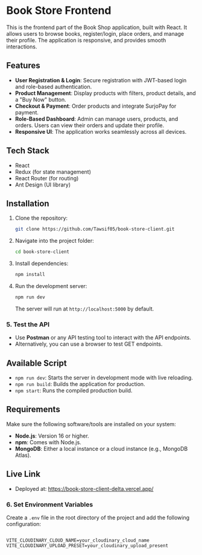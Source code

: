 # Book Store Frontend

This is the frontend part of the Book Shop application, built with React. It allows users to browse books, register/login, place orders, and manage their profile. The application is responsive, and provides smooth interactions.

## Features

- **User Registration & Login**: Secure registration with JWT-based login and role-based authentication.
- **Product Management**: Display products with filters, product details, and a "Buy Now" button.
- **Checkout & Payment**: Order products and integrate SurjoPay for payment.
- **Role-Based Dashboard**: Admin can manage users, products, and orders. Users can view their orders and update their profile.
- **Responsive UI**: The application works seamlessly across all devices.

## Tech Stack

- React
- Redux (for state management)
- React Router (for routing)
- Ant Design (UI library)

## Installation

1. Clone the repository:

    ```bash
    git clone https://github.com/Tawsif05/book-store-client.git
    ```

2. Navigate into the project folder:

    ```bash
    cd book-store-client
    ```

3. Install dependencies:

    ```bash
    npm install
    ```

4. Run the development server:

    ```bash
    npm run dev
    ```

    The server will run at `http://localhost:5000` by default.

### 5. Test the API

- Use **Postman** or any API testing tool to interact with the API endpoints.
- Alternatively, you can use a browser to test GET endpoints.

## Available Script
- `npm run dev`: Starts the server in development mode with live reloading.
- `npm run build`: Builds the application for production.
- `npm start`: Runs the compiled production build.

## Requirements
Make sure the following software/tools are installed on your system:

- **Node.js**: Version 16 or higher.
- **npm**: Comes with Node.js.
- **MongoDB**: Either a local instance or a cloud instance (e.g., MongoDB Atlas).

## Live Link

- Deployed at: https://book-store-client-delta.vercel.app/

### 6. Set Environment Variables
Create a `.env` file in the root directory of the project and add the following configuration:

```env

VITE_CLOUDINARY_CLOUD_NAME=your_cloudinary_cloud_name
VITE_CLOUDINARY_UPLOAD_PRESET=your_cloudinary_upload_present

```


